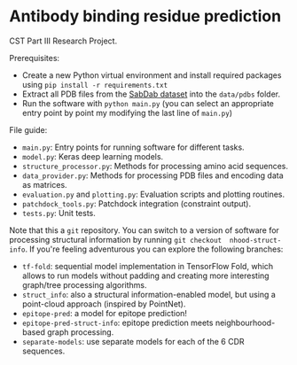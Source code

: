 # Antibody binding residue prediction
CST Part III Research Project.

Prerequisites: 
* Create a new Python virtual environment and install required 
packages using `pip install -r requirements.txt`
* Extract all PDB files from the [SabDab dataset](http://opig.stats.ox.ac.uk/webapps/sabdab-sabpred/data/sabdab.zip) into the `data/pdbs` folder.
* Run the software with `python main.py` (you can select an appropriate entry 
point by point my modifying the last line of `main.py`)

File guide:
* `main.py`: Entry points for running software for different tasks.
* `model.py`: Keras deep learning models.
* `structure_processor.py`: Methods for processing amino acid sequences.
* `data_provider.py`: Methods for processing PDB files and encoding data as 
matrices.
* `evaluation.py` and `plotting.py`: Evaluation scripts and plotting routines.
* `patchdock_tools.py`: Patchdock integration (constraint output).
* `tests.py`: Unit tests.

Note that this a `git` repository. You can switch to a version of software 
for processing structural information by running `git checkout 
nhood-struct-info`. If you're feeling adventurous you can explore the 
following branches:
* `tf-fold`: sequential model implementation in TensorFlow Fold, which allows
 to run models without padding and creating more interesting graph/tree 
 processing algorithms. 
* `struct_info`: also a structural information-enabled model, but using a 
point-cloud approach (inspired by PointNet).
* `epitope-pred`: a model for epitope prediction!
* `epitope-pred-struct-info`: epitope prediction meets neighbourhood-based 
graph processing.
* `separate-models`: use separate models for each of the 6 CDR sequences.

